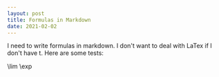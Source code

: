 ```yaml
---
layout: post
title: Formulas in Markdown
date: 2021-02-02
---
```


I need to write formulas in markdown. I don't want to deal with LaTex if I don't have t. Here are some tests:

\lim
\exp
